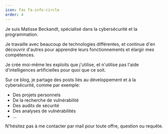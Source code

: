 ```yaml
---
icon: fas fa-info-circle
order: 4
---
```


Je suis Matisse Beckandt, spécialisé dans la cybersécurité et la programmation.

Je travaille avec beaucoup de technologies différentes, et continue d'en découvrir d'autres pour apprendre leurs fonctionnements et élargir mes compétences.

Je crée moi-même les exploits que j'utilise, et n'utilise pas l'aide d'intelligences artificielles pour quoi que ce soit.

Sur ce blog, je partage des posts liés au développement et à la cybersécurité, comme par exemple:
- Des projets personnels
- De la recherche de vulnérabilité
- Des audits de sécurité
- Des analyses de vulnérabilités
- ...

N'hésitez pas à me contacter par mail pour toute offre, question ou requête.
